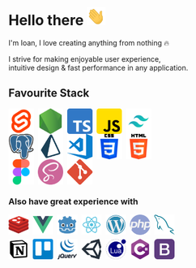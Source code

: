 # Hello there <img src="img/wave.gif" alt="waving hello" width="36" height="36"/>

I'm Ioan, I love creating anything from nothing 🔥

I strive for making enjoyable user experience,<br> intuitive design & fast performance in any application.

##	Favourite Stack

<div style="display: flex; flex-wrap: wrap; gap: 8px; max-width: 360px">
	<img width="50px" alt="svelte" src="img/svelte.png" />
	<img width="50px" alt="nodejs" src="img/nodejs.png" />
	<img width="50px" alt="ts" src="img/typescript.png" />
	<img width="50px" alt="js" src="img/js.png" style="border-radius: 5px;" />
	<img width="50px" alt="tailwindcss" src="img/tailwindcss.png" />
</div>
<div style="display: flex; flex-wrap: wrap; gap: 8px; max-width: 360px">
	<img width="50px" alt="postgre" src="img/postgre.png" />
	<img width="50px" alt="prisma" src="img/prisma.png" />
	<img width="50px" alt="vscode" src="img/vscode.png" />
	<img width="50px" alt="css3" src="img/css.png" />
	<img width="50px" alt="html5" src="img/html.png" />
</div>
<div style="display: flex; flex-wrap: wrap; gap: 8px; max-width: 360px">
	<img width="50px" alt="figma" src="img/figma.png" />
	<img width="50px" alt="sass" src="img/sass.png" />
	<img width="50px" alt="git" src="img/git.png" />
</div>

### Also have great experience with

<div style="display: flex; max-width: 360px; flex-wrap: wrap; gap: 8px;">
	<img width="40px" alt="redis" src="img/redis.png" />
	<img width="40px" alt="vuejs" src="img/vue.png" />
	<!-- <img width="40px" alt="go" src="img/go.png" /> -->
	<img width="40px" alt="godot" src="img/godot.png" />
	<img width="40px" alt="react" src="img/react.png" />
	<img width="40px" alt="wordpress" src="img/wordpress.png" />
	<img width="40px" alt="php" src="img/php.png" />
	<img width="40px" alt="mysql" src="img/mysql.png" />
	<img width="40px" alt="notion" src="img/notion.png" />
	<img width="40px" alt="trello" src="img/trello.png" />
	<img width="40px" alt="jquery" src="img/jquery.png" />
	<img width="40px" alt="unity" src="img/unity.png" />
	<img width="40px" alt="lua" src="img/lua.png" />
	<img width="40px" alt="csharp" src="img/csharp.png" />
	<img width="40px" alt="bootstrap" src="img/bootstrap.png" />
	<!-- <img width="40px" alt="python" src="img/python.png" /> -->
</div>


<!-- 
- 🔭 I’m currently working on ...
- 🌱 I’m currently learning ...
- 👯 I’m looking to collaborate on ...
- 🤔 I’m looking for help with ...
- 💬 Ask me about ...
- 📫 How to reach me: ...
- 😄 Pronouns: ...
- ⚡ Fun fact: ... -->

